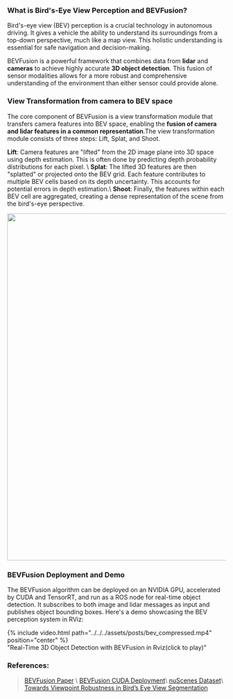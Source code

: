 
### What is Bird's-Eye View Perception and BEVFusion? 
Bird's-eye view (BEV) perception is a crucial technology in autonomous driving. It gives a vehicle the ability to understand its surroundings from a top-down perspective, much like a map view. This holistic understanding is essential for safe navigation and decision-making.

BEVFusion is a powerful framework that combines data from **lidar** and **cameras** to achieve highly accurate **3D object detection**. This fusion of sensor modalities allows for a more robust and comprehensive understanding of the environment than either sensor could provide alone.


### View Transformation from camera to BEV space
The core component of BEVFusion is a view transformation module that transfers camera features into BEV space, enabling the **fusion of camera and lidar features in a common representation**.The view transformation module consists of three steps: Lift, Splat, and Shoot.

**Lift**: Camera features are "lifted" from the 2D image plane into 3D space using depth estimation. This is often done by predicting depth probability distributions for each pixel. \\
**Splat**: The lifted 3D features are then "splatted" or projected onto the BEV grid. Each feature contributes to multiple BEV cells based on its depth uncertainty. This accounts for potential errors in depth estimation.\\
**Shoot**: Finally, the features within each BEV cell are aggregated, creating a dense representation of the scene from the bird's-eye perspective.

<img src="../../../assets/posts/bev_overview.png" width="800" height= auto>

### BEVFusion Deployment and Demo
The BEVFusion algorithm can be deployed on an NVIDIA GPU, accelerated by CUDA and TensorRT, and run as a ROS node for real-time object detection. It subscribes to both image and lidar messages as input and publishes object bounding boxes. Here's a demo showcasing the BEV perception system in RViz:

<div class="col-sm mt-0 mt-md-0">
    {% include video.html path="../../../assets/posts/bev_compressed.mp4" position="center"  %}
</div>
<span class="caption text-muted"> "Real-Time 3D Object Detection with BEVFusion in Rviz(click to play)" </span>


### References:
> [BEVFusion Paper](https://arxiv.org/abs/2205.13542) \\
> [BEVFusion CUDA Deployment](https://github.com/NVIDIA-AI-IOT/Lidar_AI_Solution)\\
> [nuScenes Dataset](https://www.nuscenes.org/)\\
> [Towards Viewpoint Robustness in Bird’s Eye View Segmentation]( https://nvlabs.github.io/viewpoint-robustness/)